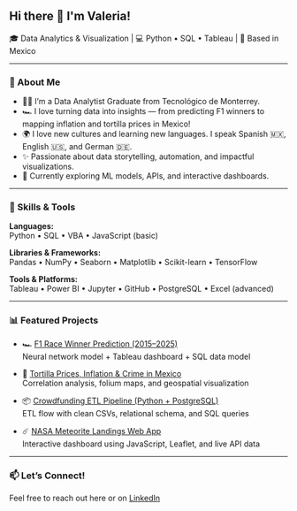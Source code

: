 ## Hi there 👋 I'm Valeria!

🎓 Data Analytics & Visualization | 💻 Python • SQL • Tableau | 📍 Based in Mexico

---

### 🚀 About Me

- 👩‍💻 I’m a Data Analytist Graduate from Tecnológico de Monterrey.
- 🏎️ I love turning data into insights — from predicting F1 winners to mapping inflation and tortilla prices in Mexico!
- 🌍 I love new cultures and learning new languages. I speak Spanish 🇲🇽, English 🇺🇸, and German 🇩🇪.
- ✨ Passionate about data storytelling, automation, and impactful visualizations.
- 🧠 Currently exploring ML models, APIs, and interactive dashboards.

---

### 🧰 Skills & Tools

**Languages:**  
Python • SQL • VBA • JavaScript (basic)

**Libraries & Frameworks:**  
Pandas • NumPy • Seaborn • Matplotlib • Scikit-learn • TensorFlow

**Tools & Platforms:**  
Tableau • Power BI • Jupyter • GitHub • PostgreSQL • Excel (advanced)

---

### 📊 Featured Projects

- 🏎️ [F1 Race Winner Prediction (2015–2025)](https://github.com/Josemarome/Project_4_-F1)  
  Neural network model + Tableau dashboard + SQL data model

- 🌮 [Tortilla Prices, Inflation & Crime in Mexico](https://github.com/Josemarome/Project_1)  
  Correlation analysis, folium maps, and geospatial visualization

- 📦 [Crowdfunding ETL Pipeline (Python + PostgreSQL)](https://github.com/RinzlerYCS/project-2)  
  ETL flow with clean CSVs, relational schema, and SQL queries

- ☄️ [NASA Meteorite Landings Web App](https://github.com/LUISG47/Project3)  
  Interactive dashboard using JavaScript, Leaflet, and live API data

---

### 📫 Let’s Connect!

Feel free to reach out here or on [LinkedIn](https://www.linkedin.com/in/valeriajp)

